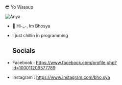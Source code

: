 😎 Yo Wassup

![Anya](https://github.com/Bhosya/Bhosya/assets/89555084/d74ed586-180a-4847-b018-be640103fd20)

- 👋 Hi-_-, Im Bhosya
- I just chillin in programming



  ## Socials
- Facebook : https://www.facebook.com/profile.php?id=100011209577789
- Instagram : https://www.instagram.com/bho.sya

<!---
Bhosya/Bhosya is a ✨ special ✨ repository because its `README.md` (this file) appears on your GitHub profile.
You can click the Preview link to take a look at your changes.
--->
